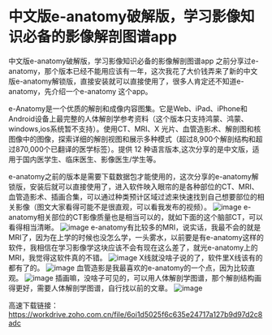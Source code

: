 # 中文版e-anatomy破解版，学习影像知识必备的影像解剖图谱app
中文版e-anatomy破解版，学习影像知识必备的影像解剖图谱app
之前分享过e-anatomy，那个版本已经不能用应该有一年，这次我花了大价钱弄来了新的中文版e-anatomy解锁版，直接安装就可以直接使用了，很多人肯定还不知道e-anatomy，先介绍一个e-anatomy 这个app。

e-Anatomy是一个优质的解剖和成像内容图集。它是Web、iPad、iPhone和Android设备上最完整的人体解剖学参考资料（这个版本只支持鸿蒙、鸿蒙、windows,ios系统暂不支持）。使用CT、MRI、X 光片、血管造影术、解剖图和核图像中的图像，探索详细的解剖视图和展示多种模式（超过8,900个解剖结构和超过870,000个已翻译的医学标签）。提供 12 种语言版本,这次分享的是中文版，适用于国内医学生、临床医生、影像医生/学生等。

e-anatomy之前的版本是需要下载数据包才能使用的，这次分享的e-anatomy解锁版，安装后就可以直接使用了，进入软件映入眼帘的是各种部位的CT、MRI、血管造影术、插画合集，可以通过种类预计区域过滤来快速找到自己想要部位的相关影像（图文大家看得可能不是很直观，可以看我发布的视频）。
![image](https://imgs.mznzd.com/imgs/1701/1.jpg) 
e-anatomy相关部位的CT影像质量也是相当可以的，就如下面的这个脑部CT，可以看得相当清晰。
![image](https://imgs.mznzd.com/imgs/1701/2.jpg) 
e-anatomy有比较多的MRI，说实话，我最不会的就是MRI了，因为在上学的时候也没怎么学，一头雾水，以前要是有e-anatomy这样的软件，我相信在学习影像学这块应该不会有现在这么差了，就光e-anatomy上的MRI，我觉得这软件真的不错。
![image](https://imgs.mznzd.com/imgs/1701/3.jpg) 
X线就没啥子说的了，软件里X线该有的都有了的。
![image](https://imgs.mznzd.com/imgs/1701/4.jpg) 
血管造影是我最喜欢的e-anatomy的一个点，因为比较直观。
![image](https://imgs.mznzd.com/imgs/1701/5.jpg) 
插画嘛，没啥子可见的，可以用人体解剖学图谱，那个解剖结构画得更好，需要人体解剖学图谱，自行找以前的文章。
![image](https://imgs.mznzd.com/imgs/1701/6.jpg) 

高速下载链接：https://workdrive.zoho.com.cn/file/6oi1d5025f6c635e24717a127b9d97d2c8adc
